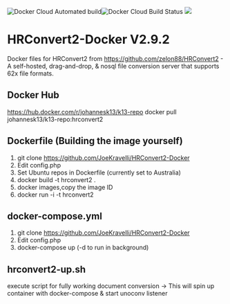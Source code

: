 ![Docker Cloud Automated build](https://img.shields.io/docker/cloud/automated/dwaaan/hrconvert2-docker.svg)![Docker Cloud Build Status](https://img.shields.io/docker/cloud/build/dwaaan/hrconvert2-docker.svg) [![](https://images.microbadger.com/badges/image/dwaaan/hrconvert2-docker.svg)](https://microbadger.com/images/dwaaan/hrconvert2-docker )

# HRConvert2-Docker V2.9.2

Docker files for HRConvert2 from https://github.com/zelon88/HRConvert2 - A self-hosted, drag-and-drop, & nosql file conversion server that supports 62x file formats.

## Docker Hub
https://hub.docker.com/r/johannesk13/k13-repo
docker pull johannesk13/k13-repo:hrconvert2


## Dockerfile (Building the image yourself)

1. git clone https://github.com/JoeKravelli/HRConvert2-Docker
2. Edit config.php
3. Set Ubuntu repos in Dockerfile (currently set to Australia)
4. docker build -t hrconvert2 .
5. docker images,copy the image ID
6. docker run -i -t hrconvert2
 

## docker-compose.yml

1. git clone https://github.com/JoeKravelli/HRConvert2-Docker
2. Edit config.php
3. docker-compose up (-d to run in background)

## hrconvert2-up.sh

execute script for fully working document conversion
-> This will spin up container with docker-compose & start unoconv listener
